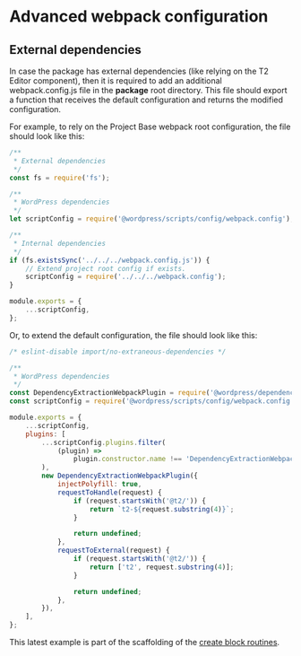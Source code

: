 # Advanced webpack configuration

## External dependencies
In case the package has external dependencies (like relying on the T2 Editor component), then it is required to add an additional webpack.config.js file in the **package** root directory. This file should export a function that receives the default configuration and returns the modified configuration.

For example, to rely on the Project Base webpack root configuration, the file should look like this:

```js
/**
 * External dependencies
 */
const fs = require('fs');

/**
 * WordPress dependencies
 */
let scriptConfig = require('@wordpress/scripts/config/webpack.config');

/**
 * Internal dependencies
 */
if (fs.existsSync('../../../webpack.config.js')) {
	// Extend project root config if exists.
	scriptConfig = require('../../../webpack.config');
}

module.exports = {
	...scriptConfig,
};
```

Or, to extend the default configuration, the file should look like this:

```js
/* eslint-disable import/no-extraneous-dependencies */

/**
 * WordPress dependencies
 */
const DependencyExtractionWebpackPlugin = require('@wordpress/dependency-extraction-webpack-plugin');
const scriptConfig = require('@wordpress/scripts/config/webpack.config');

module.exports = {
	...scriptConfig,
	plugins: [
		...scriptConfig.plugins.filter(
			(plugin) =>
				plugin.constructor.name !== 'DependencyExtractionWebpackPlugin',
		),
		new DependencyExtractionWebpackPlugin({
			injectPolyfill: true,
			requestToHandle(request) {
				if (request.startsWith('@t2/')) {
					return `t2-${request.substring(4)}`;
				}

				return undefined;
			},
			requestToExternal(request) {
				if (request.startsWith('@t2/')) {
					return ['t2', request.substring(4)];
				}

				return undefined;
			},
		}),
	],
};
```
This latest example is part of the scaffolding of the [create block routines](create-block.md).
